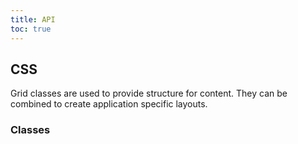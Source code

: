```yaml
---
title: API
toc: true
---
```


## CSS

Grid classes are used to provide structure for content. They can be combined to create application specific layouts.

### Classes

<DocComponentApi component="ClrGrid" item="css" />
